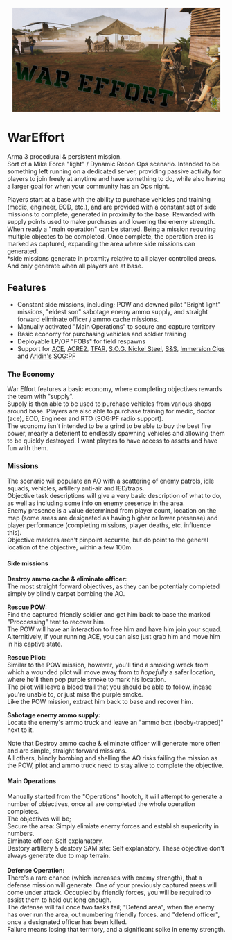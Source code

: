<p align="center">
    <img src="https://github.com/DoskalAridin/WarEffort/blob/main/github%20Files/preview_1.png" width="480">
</p>

# WarEffort
Arma 3 procedural &amp; persistent mission.<br/>
Sort of a Mike Force "light" / Dynamic Recon Ops scenario. Intended to be something left running on a dedicated server, providing passive activity for players to join freely at anytime and have something to do, while also having a larger goal for when your community has an Ops night.

Players start at a base with the ability to purchase vehicles and training (medic, engineer, EOD, etc.),
and are provided with a constant set of side missions to complete, generated in proximity to the base. Rewarded with supply points used to make purchases and lowering the enemy strength.
When ready a "main operation" can be started. Being a mission requiring multiple objectes to be completed. Once complete, the operation area is marked as captured, expanding the area where side missions can generated.<br/>
*side missions generate in proxmity relative to all player controlled areas. And only generate when all players are at base.

## Features

- Constant side missions, including; POW and downed pilot "Bright light" missions, "eldest son" sabotage enemy ammo supply, and straight forward eliminate officer / ammo cache missions.
- Manually activated "Main Operations" to secure and capture territory
- Basic economy for purchasing vehicles and soldier training
- Deployable LP/OP "FOBs" for field respawns
- Support for [ACE](https://steamcommunity.com/sharedfiles/filedetails/?id=463939057), [ACRE2](https://steamcommunity.com/sharedfiles/filedetails/?id=751965892), [TFAR](https://steamcommunity.com/sharedfiles/filedetails/?id=894678801), [S.O.G. Nickel Steel](https://steamcommunity.com/sharedfiles/filedetails/?id=3083451905), [S&S](https://steamcommunity.com/sharedfiles/filedetails/?id=2183975396), [Immersion Cigs
](https://steamcommunity.com/sharedfiles/filedetails/?id=753946944) and [Aridin's SOG:PF](https://steamcommunity.com/sharedfiles/filedetails/?id=2524282029)

### The Economy
War Effort features a basic economy, where completing objectives rewards the team with "supply".<br/>
Supply is then able to be used to purchase vehicles from various shops around base. Players are also able to purchase training for medic, doctor (ace), EOD, Engineer and RTO (SOG:PF radio support).<br/>
The economy isn't intended to be a grind to be able to buy the best fire power, mearly a deterient to endlessly spawning vehicles and allowing them to be quickly destroyed. I want players to have access to assets and have fun with them.<br/>

### Missions
The scenario will populate an AO with a scattering of enemy patrols, idle squads, vehicles, artillery anti-air and IED/traps.<br/>
Objective task descriptions will give a very basic description of what to do, as well as including some info on enemy presence in the area.<br/>
Enemy presence is a value determined from player count, location on the map (some areas are designated as having higher or lower presense) and player performance (completing missions, player deaths, etc. influence this).<br/>
Objective markers aren't pinpoint accurate, but do point to the general location of the objective, within a few 100m.<br/>
#### Side missions
**Destroy ammo cache & eliminate officer:**<br/>
The most straight forward objectives, as they can be potentialy completed simply by blindly carpet bombing the AO.

**Rescue POW:**<br/>
Find the captured friendly soldier and get him back to base the marked "Proccessing" tent to recover him.<br/>
The POW will have an interaction to free him and have him join your squad. Alternitively, if your running ACE, you can also just grab him and move him in his captive state.

**Rescue Pilot:**<br/>
Similar to the POW mission, however, you'll find a smoking wreck from which a wounded pilot will move away from to *hopefully* a safer location, where he'll then pop purple smoke to mark his location.<br/>
The pilot will leave a blood trail that you should be able to follow, incase you're unable to, or just miss the purple smoke.<br/>
Like the POW mission, extract him back to base and recover him.

**Sabotage enemy ammo supply:**<br/>
Locate the enemy's ammo truck and leave an "ammo box (booby-trapped)" next to it.

Note that Destroy ammo cache & eliminate officer will generate more often and are simple, straight forward missions.<br/>
All others, blindly bombing and shelling the AO risks failing the mission as the POW, pilot and ammo truck need to stay alive to complete the objective.

#### Main Operations
Manually started from the "Operations" hootch, it will attempt to generate a number of objectives, once all are completed the whole operation completes.<br/>
The objectives will be;<br/>
Secure the area: Simply elimiate enemy forces and establish superiority in numbers.<br/>
Elminate officer: Self explanatory.<br/>
Destory artillery & destory SAM site: Self explanatory. These objective don't always generate due to map terrain.<br/>
<br/>
**Defense Operation:**<br/>
There's a rare chance (which increases with enemy strength), that a defense mission will generate. One of your previously captured areas will come under attack. Occupied by friendly forces, you will be required to assist them to hold out long enough.<br/>
The defense will fail once two tasks fail; "Defend area", when the enemy has over run the area, out numbering friendly forces. and "defend officer", once a designated officer has been killed.<br/>
Failure means losing that territory, and a significant spike in enemy strength.
